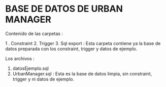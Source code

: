# BASE DE DATOS DE URBAN MANAGER

Contenido de las carpetas :

1 . Constraint
2. Trigger
3. Sql export :  Esta carpeta contiene ya la base de datos preparada con los constraint, trigger y datos de ejemplo.

Los archivos :

1. datosEjemplo.sql
2. UrbanManager.sql : Esta es la base de datos limpia, sin constraint, trigger y ni datos de ejemplo.
